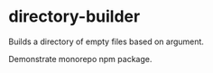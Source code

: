 # directory-builder

Builds a directory of empty files based on argument.

Demonstrate monorepo npm package.
